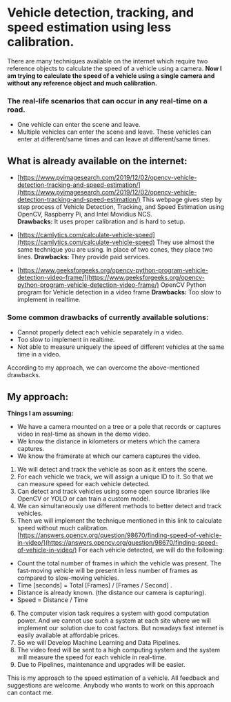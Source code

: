 ﻿# Vehicle detection, tracking, and speed estimation using less calibration.
There are many techniques available on the internet which require two reference objects to calculate the speed of a vehicle using a camera.
**Now I am trying to calculate the speed of a vehicle using a single camera and without any reference object and much calibration.**

### The real-life scenarios that can occur in any real-time on a road.

 - One vehicle can enter the scene and leave.
 - Multiple vehicles can enter the scene and leave. These vehicles can enter at different/same times and can leave at different/same times.
 
 ## What is already available on the internet:
 
 - [https://www.pyimagesearch.com/2019/12/02/opencv-vehicle-detection-tracking-and-speed-estimation/](https://www.pyimagesearch.com/2019/12/02/opencv-vehicle-detection-tracking-and-speed-estimation/) This webpage gives step by step process of Vehicle Detection, Tracking, and Speed Estimation using OpenCV, Raspberry Pi, and Intel Movidius NCS.  
 **Drawbacks:** It uses proper calibration and is hard to setup.
 
 - [https://camlytics.com/calculate-vehicle-speed](https://camlytics.com/calculate-vehicle-speed) They use almost the same technique you are using. In place of two cones, they place two lines.
**Drawbacks:** They provide paid services.
 - [https://www.geeksforgeeks.org/opencv-python-program-vehicle-detection-video-frame/](https://www.geeksforgeeks.org/opencv-python-program-vehicle-detection-video-frame/) OpenCV Python program for Vehicle detection in a video frame
 **Drawbacks:** Too slow to implement in realtime. 

### Some common drawbacks of currently available solutions:

 - Cannot properly detect each vehicle separately in a video.
 - Too slow to implement in realtime. 
 - Not able to measure uniquely the speed of different vehicles at the same time in a video.
 
 According to my approach, we can overcome the above-mentioned drawbacks. 

## My approach:
**Things I am assuming:**
 - We have a camera mounted on a tree or a pole that records or captures video in real-time as shown in the demo video.
 - We know the distance in kilometers or meters which the camera captures.
 - We know the framerate at which our camera captures the video.

 1. We will detect and track the vehicle as soon as it enters the scene.
 2. For each vehicle we track, we will assign a unique ID to it. So that we can measure speed for each vehicle detected.
 3. Can detect and track vehicles using some open source libraries like OpenCV or YOLO or can train a custom model.
 4. We can simultaneously use different methods to better detect and track vehicles.
 5. Then we will implement the technique mentioned in this link to calculate speed without much calibration. [https://answers.opencv.org/question/98670/finding-speed-of-vehicle-in-video/](https://answers.opencv.org/question/98670/finding-speed-of-vehicle-in-video/)
 For each vehicle detected, we will do the following:
 - Count the total number of frames in which the vehicle was present. The fast-moving vehicle will be present in less number of frames as compared to slow-moving vehicles.
 - Time [seconds] = Total [Frames] / [Frames / Second] .
 - Distance is already known. (the distance our camera is capturing).
 - Speed = Distance / Time
 6. The computer vision task requires a system with good computation power. And we cannot use such a system at each site where we will implement our solution due to cost factors. But nowadays fast internet is easily available at affordable prices.
 7. So we will Develop Machine Learning and Data Pipelines.
 8. The video feed will be sent to a high computing system and the system will measure the speed for each vehicle in real-time.
 9. Due to Pipelines, maintenance and upgrades will be easier.
 
 This is my approach to the speed estimation of a vehicle. All feedback and suggestions are welcome. Anybody who wants to work on this approach can contact me. 
